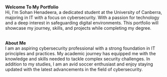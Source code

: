 <br>**Welcome To My Portfolio**</br>
Hi, I'm Sohan Henadeera, a dedicated student at the University of Canberra, majoring in IT with a focus on cybersecurity. With a passion for technology and a deep interest in safeguarding digital environments. This portfolio will showcase my journey, skills, and projects while completing my degree.

<br>**About Me**</br>
I am an aspiring cybersecurity professional with a strong foundation in IT principles and practices. My academic journey has equipped me with the knowledge and skills needed to tackle complex security challenges. In addition to my studies, I am an avid soccer enthusiast and enjoy staying updated with the latest advancements in the field of cybersecurity.

